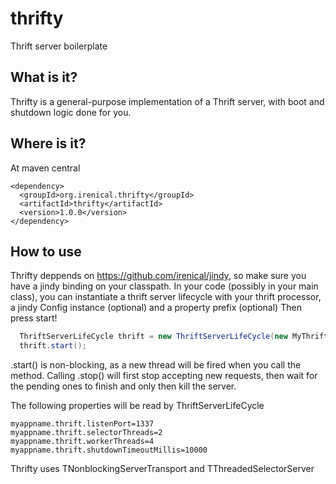 # thrifty
Thrift server boilerplate

## What is it?
Thrifty is a general-purpose implementation of a Thrift server, with boot and shutdown logic done for you.

## Where is it?
At maven central
```maven
<dependency>
  <groupId>org.irenical.thrifty</groupId>
  <artifactId>thrifty</artifactId>
  <version>1.0.0</version>
</dependency>
```

## How to use
Thrifty deppends on https://github.com/irenical/jindy, so make sure you have a jindy binding on your classpath.
In your code (possibly in your main class), you can instantiate a thrift server lifecycle with your thrift processor, a jindy Config instance (optional) and a property prefix (optional)
Then press start!

```java
  ThriftServerLifeCycle thrift = new ThriftServerLifeCycle(new MyThriftStub.Processor<MyThriftStub.Iface>(myThriftImplementation), ConfigFactory.getConfig(), "myappname");
  thrift.start();
```

.start() is non-blocking, as a new thread will be fired when you call the method.
Calling .stop() will first stop accepting new requests, then wait for the pending ones to finish and only then kill the server.

The following properties will be read by ThriftServerLifeCycle
```properties
myappname.thrift.listenPort=1337
myappname.thrift.selectorThreads=2
myappname.thrift.workerThreads=4
myappname.thrift.shutdownTimeoutMillis=10000
```

Thrifty uses TNonblockingServerTransport and TThreadedSelectorServer

